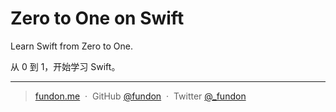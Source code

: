 # Zero to One on Swift

Learn Swift from Zero to One.

从 0 到 1，开始学习 Swift。


---

> [fundon.me](https://fundun.me) &nbsp;&middot;&nbsp;
> GitHub [@fundon](https://github.com/fundon) &nbsp;&middot;&nbsp;
> Twitter [@_fundon](https://twitter.com/_fundon)


